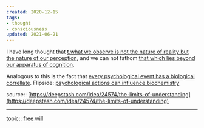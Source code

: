 ```yaml
---
created: 2020-12-15
tags:
- thought
- consciousness
updated: 2021-06-21
---
```

   
I have long thought that [t.what we observe is not the nature of reality but the nature of our perception](./t.what%20we%20observe%20is%20not%20the%20nature%20of%20reality%20but%20the%20nature%20of%20our%20perception.md), and we can not fathom [that which lies beyond our apparatus of cognition](/not_created.md).   
   
Analogous to this is the fact that [every psychological event has a biological correllate](./every%20psychological%20event%20has%20a%20biological%20correllate.md). Flipside: [psychological actions can influence biochemistry](/not_created.md)   
   
source:: [https://deepstash.com/idea/24574/the-limits-of-understanding](https://deepstash.com/idea/24574/the-limits-of-understanding)   
   
   
---   
topic:: [free will](/not_created.md)